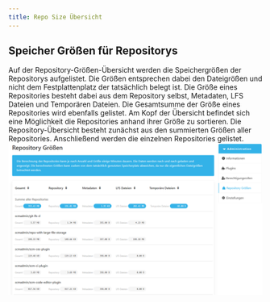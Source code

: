```yaml
---
title: Repo Size Übersicht
---
```


## Speicher Größen für Repositorys

Auf der Repository-Größen-Übersicht werden die Speichergrößen der Repositorys aufgelistet. Die Größen entsprechen dabei den Dateigrößen und nicht dem Festplattenplatz der tatsächlich belegt ist. Die Größe eines Repositories besteht dabei aus dem Repository selbst, Metadaten, LFS Dateien und Temporären Dateien. Die Gesamtsumme der Größe eines Repositories wird ebenfalls gelistet.
Am Kopf der Übersicht befindet sich eine Möglichkeit die Repositories anhand ihrer Größe zu sortieren.
Die Repository-Übersicht besteht zunächst aus den summierten Größen aller Repositories. Anschließend werden die einzelnen Repositories gelistet.
![Repo-Size-Übersicht](assets/repo-size-site.png)
